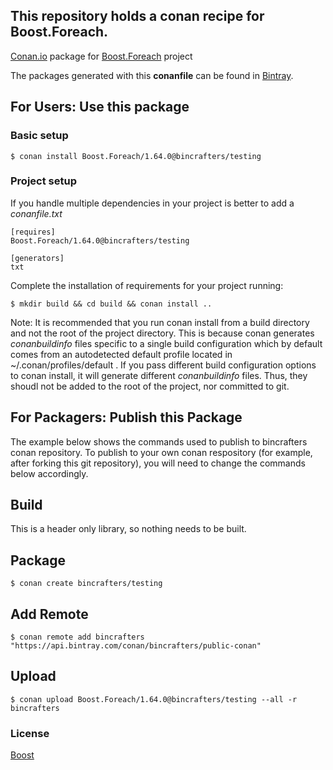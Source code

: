 ## This repository holds a conan recipe for Boost.Foreach.

[Conan.io](https://conan.io) package for [Boost.Foreach](https://github.com/Boostorg/Foreach) project

The packages generated with this **conanfile** can be found in [Bintray](https://bintray.com/bincrafters/public-conan/Boost.Foreach%3Abincrafters).

## For Users: Use this package

### Basic setup

    $ conan install Boost.Foreach/1.64.0@bincrafters/testing

### Project setup

If you handle multiple dependencies in your project is better to add a *conanfile.txt*

    [requires]
    Boost.Foreach/1.64.0@bincrafters/testing

    [generators]
    txt

Complete the installation of requirements for your project running:</small></span>

    $ mkdir build && cd build && conan install ..
	
Note: It is recommended that you run conan install from a build directory and not the root of the project directory.  This is because conan generates *conanbuildinfo* files specific to a single build configuration which by default comes from an autodetected default profile located in ~/.conan/profiles/default .  If you pass different build configuration options to conan install, it will generate different *conanbuildinfo* files.  Thus, they shoudl not be added to the root of the project, nor committed to git. 

## For Packagers: Publish this Package

The example below shows the commands used to publish to bincrafters conan repository. To publish to your own conan respository (for example, after forking this git repository), you will need to change the commands below accordingly. 

## Build  

This is a header only library, so nothing needs to be built.

## Package 

    $ conan create bincrafters/testing
	
## Add Remote

	$ conan remote add bincrafters "https://api.bintray.com/conan/bincrafters/public-conan"

## Upload

    $ conan upload Boost.Foreach/1.64.0@bincrafters/testing --all -r bincrafters

### License
[Boost](LICENSE)
